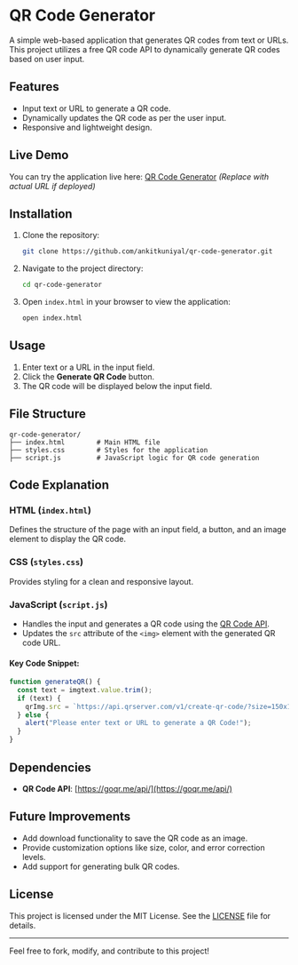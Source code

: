 # QR Code Generator

A simple web-based application that generates QR codes from text or URLs. This project utilizes a free QR code API to dynamically generate QR codes based on user input.

## Features
- Input text or URL to generate a QR code.
- Dynamically updates the QR code as per the user input.
- Responsive and lightweight design.

## Live Demo
You can try the application live here: [QR Code Generator](#) *(Replace with actual URL if deployed)*

## Installation

1. Clone the repository:
   ```bash
   git clone https://github.com/ankitkuniyal/qr-code-generator.git
   ```

2. Navigate to the project directory:
   ```bash
   cd qr-code-generator
   ```

3. Open `index.html` in your browser to view the application:
   ```bash
   open index.html
   ```

## Usage
1. Enter text or a URL in the input field.
2. Click the **Generate QR Code** button.
3. The QR code will be displayed below the input field.

## File Structure
```
qr-code-generator/
├── index.html        # Main HTML file
├── styles.css        # Styles for the application
├── script.js         # JavaScript logic for QR code generation
```

## Code Explanation

### HTML (`index.html`)
Defines the structure of the page with an input field, a button, and an image element to display the QR code.

### CSS (`styles.css`)
Provides styling for a clean and responsive layout.

### JavaScript (`script.js`)
- Handles the input and generates a QR code using the [QR Code API](https://goqr.me/api/).
- Updates the `src` attribute of the `<img>` element with the generated QR code URL.

#### Key Code Snippet:
```javascript
function generateQR() {
  const text = imgtext.value.trim();
  if (text) {
    qrImg.src = `https://api.qrserver.com/v1/create-qr-code/?size=150x150&data=${encodeURIComponent(text)}`;
  } else {
    alert("Please enter text or URL to generate a QR Code!");
  }
}
```

## Dependencies
- **QR Code API**: [https://goqr.me/api/](https://goqr.me/api/)

## Future Improvements
- Add download functionality to save the QR code as an image.
- Provide customization options like size, color, and error correction levels.
- Add support for generating bulk QR codes.

## License
This project is licensed under the MIT License. See the [LICENSE](LICENSE) file for details.

---

Feel free to fork, modify, and contribute to this project!
